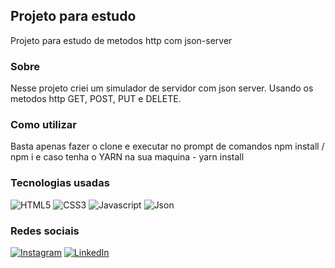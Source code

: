 ## Projeto para estudo
Projeto para estudo de metodos http com json-server

### Sobre
Nesse projeto criei um simulador de servidor com json server. Usando os metodos http GET, POST, PUT e DELETE.

### Como utilizar
Basta apenas fazer o clone e executar no prompt de comandos npm install / npm i e caso tenha o YARN na sua maquina - yarn install

### Tecnologias usadas
![HTML5](https://img.shields.io/badge/HTML5-E34F26?style=for-the-badge&logo=html5&logoColor=white)
![CSS3](https://img.shields.io/badge/CSS3-1572B6?style=for-the-badge&logo=css3&logoColor=white)
![Javascript](https://img.shields.io/badge/JavaScript-323330?style=for-the-badge&logo=javascript&logoColor=F7DF1E)
![Json](https://img.shields.io/badge/json%20web%20tokens-323330?style=for-the-badge&logo=json-web-tokens&logoColor=pink)

### Redes sociais
[![Instagram](https://img.shields.io/badge/Instagram-E4405F?style=for-the-badge&logo=instagram&logoColor=white)](https://instagram.com/diegosmp)
[![LinkedIn](https://img.shields.io/badge/LinkedIn-0077B5?style=for-the-badge&logo=linkedin&logoColor=white)](https://www.linkedin.com/in/diegosmp/)
